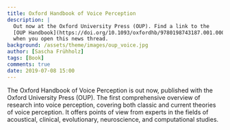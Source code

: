 ```yaml
---
title: Oxford Handbook of Voice Perception
description: |
  Out now at the Oxford University Press (OUP). Find a link to the
  [OUP Handbook](https://doi.org/10.1093/oxfordhb/9780198743187.001.0001){:target="_blank"}
  when you open this news thread.
background: /assets/theme/images/oup_voice.jpg
author: [Sascha Frühholz]
tags: [Book]
comments: true
date: 2019-07-08 15:00
---
```


The Oxford Handbook of Voice Perception is out now, published with the Oxford University Press (OUP).
The first comprehensive overview of research into voice perception, covering both classic and current theories of voice perception. It offers points of view from experts in the fields of acoustical, clinical, evolutionary, neuroscience, and computational studies.
